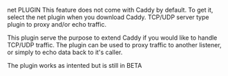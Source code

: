 net PLUGIN
This feature does not come with Caddy by default. To get it, select the net plugin when you download Caddy.
TCP/UDP server type plugin to proxy and/or echo traffic.

This plugin serve the purpose to extend Caddy if you would like to handle TCP/UDP traffic. The plugin can be used to proxy traffic to another listener, or simply to echo data back to it's caller.

The plugin works as intented but is still in BETA